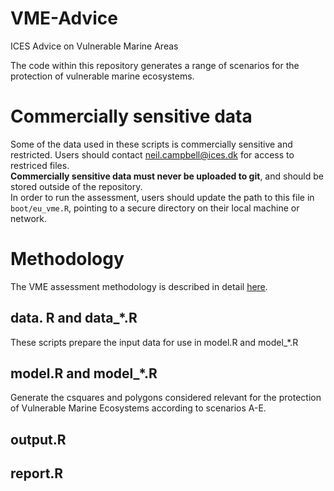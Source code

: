 # VME-Advice
ICES Advice on Vulnerable Marine Areas 

The code within this repository generates a range of scenarios for the protection of vulnerable marine ecosystems.

# Commercially sensitive data
Some of the data used in these scripts is commercially sensitive and restricted. Users should contact neil.campbell@ices.dk for access to restriced files.  
**Commercially sensitive data must never be uploaded to git**, and should be stored outside of the repository.  
In order to run the assessment, users should update the path to this file in `boot/eu_vme.R`, pointing to a secure directory on their local machine or network.

# Methodology

The VME assessment methodology is described in detail [here](http://doi.org/10.17895/ices.pub.20101637).

## data. R and data_*.R
These scripts prepare the input data for use in model.R and model_*.R

## model.R and model_*.R
Generate the csquares and polygons considered relevant for the protection of Vulnerable Marine Ecosystems according to scenarios A-E.

## output.R

## report.R


